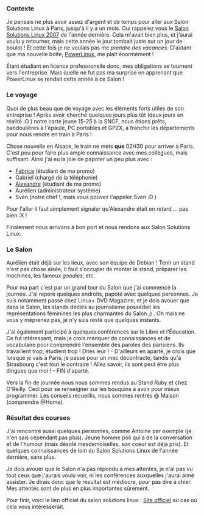### Contexte

Je pensais ne plus avoir assez d'argent et de temps pour aller aux Salon Solutions Linux à Paris, jusqu'à il y a un mois. Oui rappelez vous le [Salon Solutions Linux 2007](${BASE_URL}/archives/2007/02/index.html#e2007-02-12T07_47_30.txt) de l'année dernière. Cela m'avait bien plus, et j'aurai voulu y retourner, mais cette année le jour tombait juste sur un jour de boulot ! Et cette fois je ne voulais pas me *prendre des vacances*. D'autant que ma nouvelle boîte, [PowerLinux](http://powerlinux.fr/fr/), me plaît énormément !

Étant étudiant en licence professionelle donc, mes obligations se tournent vers l'entreprise. Mais quelle ne fut pas ma surprise en apprenant que PowerLinux se rendait cette année à ce Salon !

### Le voyage

Quoi de plus beau que de voyage avec les éléments forts utiles de son entreprise ! Après avoir cherché quelques jours plus tôt (deux jours en réalité :O ) notre carte jeune 15-25 à la SNCF, nous étions prêts, bandoulières à l'épaule, PC portables et GP2X, à franchir les départements pour nous rendre en train à Paris !

Chose nouvelle en Alsace, le train ne mets **que** 02H30 pour arriver à Paris. C'est peu pour faire plus ample connaissance avec mes collègues, mais suffisant. Ainsi j'ai eu la joie de papoter un peu plus avec :

  * [Fabrice](http://fabseven.free.fr/) (étudiant de ma promo)
  * Gabriel (chargé de la téléphonie)
  * [Alexandre](http://alexandrefranke.com/) (étudiant de ma promo)
  * Aurélien (administrateur système)
  * Sven (notre chef !, mais vous pouvez l'appeler Sven :D )

Pour l'aller il faut simplement signaler qu'Alexandre était en retard ... pas bien :X !

Finalement nous arrivons à bon port et nous rendons aux Salon Solutions Linux.

### Le Salon

Aurélien était déjà sur les lieux, avec son équipe de Debian ! Tenir un stand n'est pas chose aisée, il faut s'occuper de monter le stand, préparer les machines, les fameux *goodies*, etc.

Pour ma part c'est par un grand tour du Salon que j'ai commencé la journée. J'ai repéré quelques endroits, papoté avec quelques personnes. Je suis notamment passé chez Linux+ DVD Magazine, et je dois avouer que dans le Salon, les stands dédiés au journalisme possédait les représentations féminines les plus charmantes du Salon ;) . Oh mais ne vous y méprenez pas, je n'y suis resté que quelques instants.

J'ai également participé à quelques conférences sur le Libre et l'Éducation. Ce fut intéressant, mais je crois manquer de connaissances et de vocabulaire pour comprendre l'ensemble des paroles des parisiens. Ils travaillent trop, étudient trop ! Dites leur ! - D'ailleurs en aparté, je crois que lorsque je vais à Paris, je passe pour un mec décontracté, tandis qu'à Strasbourg c'est tout le contraire ! Allez savoir, ils sont peut être plus dingues que moi ! - FIN d'aparté.

Vers la fin de journée nous nous sommes rendus au Stand Ruby et chez O'Reilly. Ceci pour se renseigner sur les bouquins à avoir pour mieux programmer. Les conseils recueillis, nous sommes rentrés @ Maison (comprendre @Home).

### Résultat des courses

J'ai rencontré aussi quelques personnes, comme Antoine par exemple (je n'en sais cependant pas plus). Jeune homme poli qui a de la conversation et de l'humour (mais désolé mesdemoiselles, son coeur est déjà pris). Et quelques connaissances de loin du Salon Solutions Linux de l'année dernière, sans plus.

Je dois avouer que le Salon n'a pas répondu à mes attentes, je n'ai pas vu tout ceux que j'aurais voulu voir, ni les conférences auxquelles j'aurai aimé assister. Je dirais donc que le résultat est médiocre, pour pas dire à chier. Mes attentes sont de plus en plus importantes sûrement.

Pour finir, voici le lien officiel du salon solutions linux : [Site officiel](http://www.solutionslinux.fr/) au cas où cela vous intéresserait.

